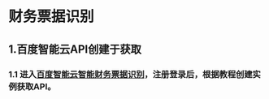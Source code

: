 # 财务票据识别
## 1.百度智能云API创建于获取
### 1.1 进入[百度智能云智能财务票据识别](https://cloud.baidu.com/product/ocr/multiple_invoice)，注册登录后，根据教程创建实例获取API。

